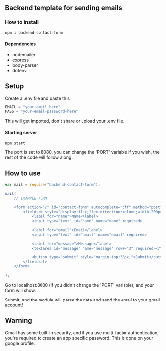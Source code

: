 ## Backend template for sending emails
### How to install 
```javascript
npm i backend-contact-form
```
#### Dependencies 
* nodemailer <br>
* express <br>
* body-parser <br>
* dotenv

## Setup

Create a .env file and paste this
```javascript
EMAIL = "your-email-here"
PASS = "your-email-password-here"
```
This will get imported, don't share or upload your .env file.

#### Starting server

```javascript
npm start
```

The port is set to 8080, you can change the 'PORT' variable if you wish, the rest of the code will follow along.

## How to use

```javascript
var mail = require("backend-contact-form");

mail(
    // EXAMPLE FORM
    `
    <form action="/" id="contact-form" autocomplete="off" method="post">
        <fieldset style="display:flex;flex-direction:column;width:200px;height:200px;">
            <label for="name">Name</label>
            <input type="text" id="name" name="name" required>

            <label for="email">Email</label>
            <input type="text" id="email" name="email" required>

            <label for="message">Message</label>
            <textarea id="message" name="message" rows="3" required></textarea>

            <button type="submit" style="margin-top:30px;">Submit</button>
        </fieldset>
    </form>
    `
);
```

Go to localhost:8080 (if you didn't change the 'PORT' variable), and your form will show.

Submit, and the module will parse the data and send the email to your gmail account!

## Warning
Gmail has some built-in security, and if you use multi-factor authentication, you're required to create an app specific password. This is done on your google profile.

